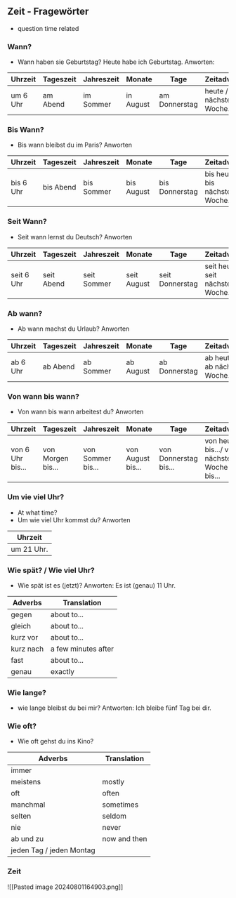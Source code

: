 ## Zeit - Fragewörter 
+ question time related 

### Wann?
+ Wann haben sie Geburtstag?
		Heute habe ich Geburtstag.
Anworten:

| Uhrzeit  | Tageszeit | Jahreszeit | Monate    | Tage          | Zeitadverb               |
| -------- | --------- | ---------- | --------- | ------------- | ------------------------ |
| um 6 Uhr | am Abend  | im Sommer  | in August | am Donnerstag | heute / nächste Woche... |

### Bis Wann?
* Bis wann bleibst du im Paris? 
Anworten

| Uhrzeit   | Tageszeit | Jahreszeit | Monate     | Tage           | Zeitadverb                       |
| --------- | --------- | ---------- | ---------- | -------------- | -------------------------------- |
| bis 6 Uhr | bis Abend | bis Sommer | bis August | bis Donnerstag | bis heute / bis nächste Woche... |
### Seit Wann?
* Seit wann lernst du Deutsch?
Anworten

| Uhrzeit    | Tageszeit  | Jahreszeit  | Monate      | Tage            | Zeitadverb                         |
| ---------- | ---------- | ----------- | ----------- | --------------- | ---------------------------------- |
| seit 6 Uhr | seit Abend | seit Sommer | seit August | seit Donnerstag | seit heute / seit nächste Woche... |

### Ab wann?
+ Ab wann machst du Urlaub? 
Anworten

| Uhrzeit  | Tageszeit | Jahreszeit | Monate    | Tage          | Zeitadverb                     |
| -------- | --------- | ---------- | --------- | ------------- | ------------------------------ |
| ab 6 Uhr | ab Abend  | ab Sommer  | ab August | ab Donnerstag | ab heute / ab nächste Woche... |

### Von wann bis wann?
+ Von wann bis wann arbeitest du? 
Anworten

| Uhrzeit          | Tageszeit         | Jahreszeit        | Monate            | Tage                  | Zeitadverb                                 |
| ---------------- | ----------------- | ----------------- | ----------------- | --------------------- | ------------------------------------------ |
| von 6 Uhr bis... | von Morgen bis... | von Sommer bis... | von August bis... | von Donnerstag bis... | von heute bis.../ von nächste Woche bis... |

### Um vie viel Uhr?
+ At what time? 
+ Um wie viel Uhr kommst du?
Anworten

| Uhrzeit    |
| ---------- |
| um 21 Uhr. |

### Wie spät? / Wie viel Uhr? 
+ Wie spät ist es (jetzt)? 
Anworten: Es ist (genau) 11 Uhr.

| Adverbs   | Translation         |
| --------- | ------------------- |
| gegen     | about to...         |
| gleich    | about to...         |
| kurz vor  | about to...         |
| kurz nach | a few minutes after |
| fast      | about to...         |
| genau     | exactly             |

### Wie lange? 
+ wie lange bleibst du bei mir?
Antworten: Ich bleibe fünf Tag bei dir. 

### Wie oft? 
+ Wie oft gehst du ins Kino?

| Adverbs                  | Translation  |
| ------------------------ | ------------ |
| immer                    |              |
| meistens                 | mostly       |
| oft                      | often        |
| manchmal                 | sometimes    |
| selten                   | seldom       |
| nie                      | never        |
| ab und zu                | now and then |
| jeden Tag / jeden Montag |              |

### Zeit 

![[Pasted image 20240801164903.png]]